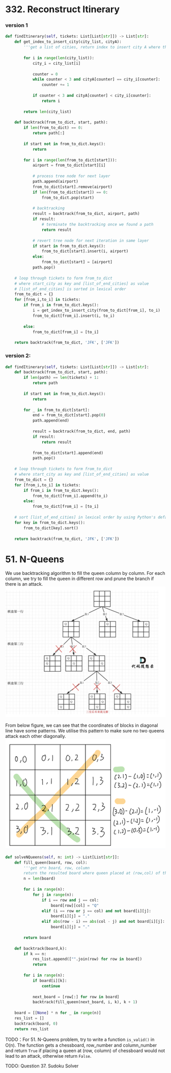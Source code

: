 # 332. Reconstruct Itinerary
### version 1
```PYTHON
def findItinerary(self, tickets: List[List[str]]) -> List[str]:
    def get_index_to_insert_city(city_list, cityA):
        '''get a list of cities, return index to insert city A where the resulted list with in lexical order'''

        for i in range(len(city_list)):
            city_i = city_list[i]
            
            counter = 0
            while counter < 3 and cityA[counter] == city_i[counter]:
                counter += 1
            
            if counter < 3 and cityA[counter] < city_i[counter]:
                return i
            
        return len(city_list)

    def backtrack(from_to_dict, start, path):
        if len(from_to_dict) == 0:
            return path[:]

        if start not in from_to_dict.keys():
            return
        
        for i in range(len(from_to_dict[start])):
            airport = from_to_dict[start][i]

            # process tree node for next layer
            path.append(airport)
            from_to_dict[start].remove(airport)
            if len(from_to_dict[start]) == 0:
                from_to_dict.pop(start)

            # backtracking
            result = backtrack(from_to_dict, airport, path)
            if result:
                # terminate the backtracking once we found a path
                return result
            
            # revert tree node for next iteration in same layer
            if start in from_to_dict.keys():
                from_to_dict[start].insert(i, airport)
            else:
                from_to_dict[start] = [airport]
            path.pop()

    # loop through tickets to form from_to_dict 
    # where start_city as key and [list_of_end_cities] as value
    # [list_of_end_cities] is sorted in lexical order 
    from_to_dict = {}
    for [from_i,to_i] in tickets:
        if from_i in from_to_dict.keys():
            i = get_index_to_insert_city(from_to_dict[from_i], to_i)
            from_to_dict[from_i].insert(i, to_i)

        else:
            from_to_dict[from_i] = [to_i]

    return backtrack(from_to_dict, 'JFK', ['JFK'])
```
### version 2: 
```PYTHON
def findItinerary(self, tickets: List[List[str]]) -> List[str]:
    def backtrack(from_to_dict, start, path):
        if len(path) == len(tickets) + 1:
            return path
        
        if start not in from_to_dict.keys():
            return

        for _ in from_to_dict[start]:
            end = from_to_dict[start].pop(0)
            path.append(end)
            
            result = backtrack(from_to_dict, end, path)
            if result:
                return result
            
            from_to_dict[start].append(end)
            path.pop()

    # loop through tickets to form from_to_dict 
    # where start_city as key and [list_of_end_cities] as value
    from_to_dict = {}
    for [from_i,to_i] in tickets:
        if from_i in from_to_dict.keys():
            from_to_dict[from_i].append(to_i)
        else:
            from_to_dict[from_i] = [to_i]

    # sort [list_of_end_cities] in lexical order by using Python's default sort
    for key in from_to_dict.keys():
        from_to_dict[key].sort()

    return backtrack(from_to_dict, 'JFK', ['JFK'])
```

# 51. N-Queens
We use backtracking algorithm to fill the queen column by column. For each column, we try to fill the queen in different row and prune the branch if there is an attack.
![](./images/20230304222533.png)

From below figure, we can see that the coordinates of blocks in diagonal line have some patterns. We utilise this pattern to make sure no two queens attack each other diagonally.
![](./images/20230304223153.png)
```PYTHON
def solveNQueens(self, n: int) -> List[List[str]]:
    def fill_queen(board, row, col):
        '''get n*n board, row, column 
        return the resulted board where queen placed at (row,col) of the board'''
        n = len(board)

        for i in range(n):
            for j in range(n):
                if i == row and j == col:
                    board[row][col] = "Q"
                elif (i == row or j == col) and not board[i][j]:
                    board[i][j] = "."
                elif abs(row - i) == abs(col - j) and not board[i][j]:
                    board[i][j] = "."
        
        return board

    def backtrack(board,k):
        if k == n:
            res_list.append(["".join(row) for row in board])
            return

        for i in range(n):
            if board[i][k]:
                continue

            next_board = [row[:] for row in board]
            backtrack(fill_queen(next_board, i, k), k + 1)

    board = [[None] * n for _ in range(n)]
    res_list = []
    backtrack(board, 0)
    return res_list
```
TODO：For 51. N-Queens problem, try to write a function `is_valid()` in O(n). The function gets a chessboard, row_number and column_number and return `True` if placing a queen at (row, column) of chessboard would not lead to an attack, otherwise return `False`.

TODO: Question 37. Sudoku Solver
